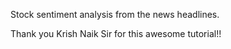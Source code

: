 Stock sentiment analysis from the news headlines.

Thank you Krish Naik Sir for this awesome tutorial!!
